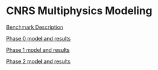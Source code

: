 # CNRS Multiphysics Modeling

[Benchmark Description](cnrs/model_description.md)

[Phase 0 model and results](cnrs/phase-0-model.md)

[Phase 1 model and results](cnrs/phase-1-model.md)

[Phase 2 model and results](cnrs/phase-2-model.md)

